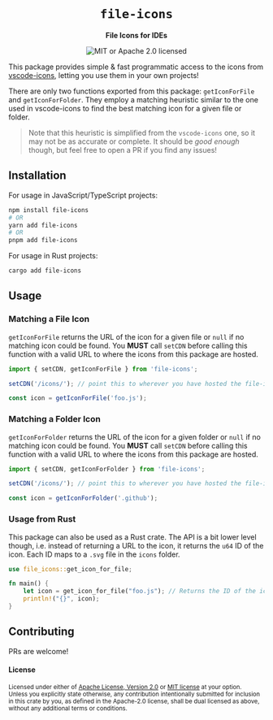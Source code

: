 <div align="center">
  <h1>
    <code>file-icons</code>
  </h1>
  <p>
    <strong>File Icons for IDEs</strong>
  </p>
  <p>

![MIT or Apache 2.0 licensed][mit-or-apache-badge]

  </p>
</div>


[mit-or-apache-badge]: https://img.shields.io/badge/license-MIT%20or%20Apache%202.0-blue.svg

This package provides simple & fast programmatic access to the icons 
from [vscode-icons](https://github.com/vscode-icons/vscode-icons), letting you use them in your own projects!

There are only two functions exported from this package: `getIconForFile` and `getIconForFolder`. 
They employ a matching heuristic similar to the one used in vscode-icons to find the best matching icon for a given file or folder.

> Note that this heuristic is simplified from the `vscode-icons` one, so it may not be as accurate or complete. 
> It should be *good enough* though, but feel free to open a PR if you find any issues!

## Installation

For usage in JavaScript/TypeScript projects:

```sh
npm install file-icons
# OR
yarn add file-icons
# OR
pnpm add file-icons
```

For usage in Rust projects:

```sh
cargo add file-icons
```

## Usage

### Matching a File Icon

`getIconForFile` returns the URL of the icon for a given file or `null` if no matching icon could be found.
You **MUST** call `setCDN` before calling this function with a valid URL to where the icons from this package are hosted.

```js
import { setCDN, getIconForFile } from 'file-icons';

setCDN('/icons/'); // point this to wherever you have hosted the file-icons/icons folder

const icon = getIconForFile('foo.js');
```

### Matching a Folder Icon

`getIconForFolder` returns the URL of the icon for a given folder or `null` if no matching icon could be found.
You **MUST** call `setCDN` before calling this function with a valid URL to where the icons from this package are hosted.

```js
import { setCDN, getIconForFolder } from 'file-icons';

setCDN('/icons/'); // point this to wherever you have hosted the file-icons/icons folder

const icon = getIconForFolder('.github');
```

### Usage from Rust

This package can also be used as a Rust crate. The API is a bit lower level though, 
i.e. instead of returning a URL to the icon, it returns the `u64` ID of the icon. 
Each ID maps to a `.svg` file in the `icons` folder.

```rust
use file_icons::get_icon_for_file;

fn main() {
    let icon = get_icon_for_file("foo.js"); // Returns the ID of the icon
    println!("{}", icon);
}
```

## Contributing

PRs are welcome!

#### License

<sup>
Licensed under either of <a href="LICENSE-APACHE">Apache License, Version
2.0</a> or <a href="LICENSE-MIT">MIT license</a> at your option.
</sup>

<br>

<sub>
Unless you explicitly state otherwise, any contribution intentionally submitted
for inclusion in this crate by you, as defined in the Apache-2.0 license, shall
be dual licensed as above, without any additional terms or conditions.
</sub>